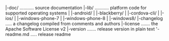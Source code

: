 
 |-doc/ ........... source documentation
  |-lib/ ........... platform code for supported operating systems
  | |-android/
  | |-blackberry/
  | |-cordova-cli/
  | |-ios/
      | |-windows-phone-7
      | |-windows-phone-8
  | |-windows8/
  |-changelog ..... a changelog compiled from comments and authors
  |-license ....... the Apache Software License v2
  |-version ....... release version in plain text
  '-readme.md ..... release readme
